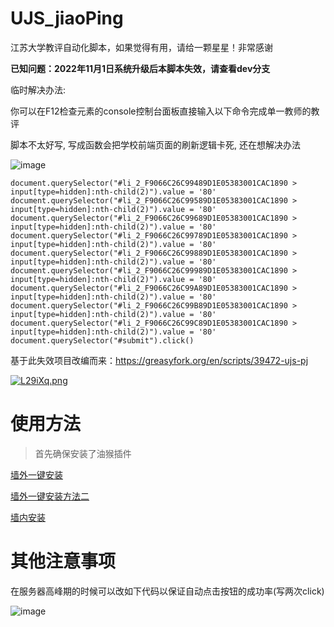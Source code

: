 # UJS_jiaoPing

江苏大学教评自动化脚本，如果觉得有用，请给一颗星星！非常感谢

**已知问题：2022年11月1日系统升级后本脚本失效，请查看dev分支**

临时解决办法:

你可以在F12检查元素的console控制台面板直接输入以下命令完成单一教师的教评

脚本不太好写, 写成函数会把学校前端页面的刷新逻辑卡死, 还在想解决办法

![image](https://user-images.githubusercontent.com/68413810/232666146-c49e5fa6-3555-4e0e-bf3c-bacf95e203ec.png)

```
document.querySelector("#li_2_F9066C26C99489D1E05383001CAC1890 > input[type=hidden]:nth-child(2)").value = '80'
document.querySelector("#li_2_F9066C26C99589D1E05383001CAC1890 > input[type=hidden]:nth-child(2)").value = '80'
document.querySelector("#li_2_F9066C26C99689D1E05383001CAC1890 > input[type=hidden]:nth-child(2)").value = '80'
document.querySelector("#li_2_F9066C26C99789D1E05383001CAC1890 > input[type=hidden]:nth-child(2)").value = '80'
document.querySelector("#li_2_F9066C26C99889D1E05383001CAC1890 > input[type=hidden]:nth-child(2)").value = '80'
document.querySelector("#li_2_F9066C26C99989D1E05383001CAC1890 > input[type=hidden]:nth-child(2)").value = '80'
document.querySelector("#li_2_F9066C26C99A89D1E05383001CAC1890 > input[type=hidden]:nth-child(2)").value = '80'
document.querySelector("#li_2_F9066C26C99B89D1E05383001CAC1890 > input[type=hidden]:nth-child(2)").value = '80'
document.querySelector("#li_2_F9066C26C99C89D1E05383001CAC1890 > input[type=hidden]:nth-child(2)").value = '80'
document.querySelector("#submit").click()
```

基于此失效项目改编而来：https://greasyfork.org/en/scripts/39472-ujs-pj

[![L29iXq.png](https://s1.ax1x.com/2022/04/22/L29iXq.png)](https://imgtu.com/i/L29iXq)



# 使用方法

> 首先确保安装了油猴插件

[墙外一键安装](https://raw.githubusercontent.com/KSroido/UJS_jiaoPing/main/main.user.js)

[墙外一键安装方法二](https://greasyfork.org/en/scripts/447452-ujs-pj)

[墙内安装](https://cdn.jsdelivr.net/gh/KSroido/UJS_jiaoPing@main/main.user.js)

# 其他注意事项

在服务器高峰期的时候可以改如下代码以保证自动点击按钮的成功率(写两次click)

![image](https://user-images.githubusercontent.com/68413810/174051564-ca71c866-36a7-4755-9548-d098134f3cb1.png)

